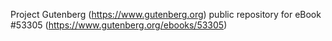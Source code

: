 Project Gutenberg (https://www.gutenberg.org) public repository for
eBook #53305 (https://www.gutenberg.org/ebooks/53305)
